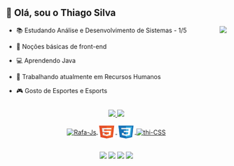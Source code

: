## 👋 Olá, sou o Thiago Silva

<img height="180em" align="right" src="https://i.imgur.com/lNS4NcM.png"/>

<p>

- 📚 Estudando Análise e Desenvolvimento de Sistemas - 1/5

- 🎨 Noções básicas de front-end

- 💻 Aprendendo Java

- 💼 Trabalhando atualmente em Recursos Humanos

- 🎮 Gosto de Esportes e Esports
  
##
  
<div align="center">
  <a href="https://github.com/ssthiag0">
  <img height="150em" src="https://github-readme-stats.vercel.app/api?username=ssthiag0&show_icons=true&theme=gotham&include_all_commits=true&count_private=true"/>
  <img height="150em" src="https://github-readme-stats.vercel.app/api/top-langs/?username=ssthiag0&layout=compact&langs_count=7&theme=gotham"/>
</div>
  
<div style="display: inline_block" align="center"><br>
  <img align="center" alt="Rafa-Js" height="30" width="40" src="https://cdn.jsdelivr.net/gh/devicons/devicon/icons/java/java-original-wordmark.svg">
  <img align="center" alt="thi-HTML" height="30" width="40" src="https://raw.githubusercontent.com/devicons/devicon/master/icons/html5/html5-original.svg">
  <img align="center" alt="thi-CSS" height="30" width="40" src="https://raw.githubusercontent.com/devicons/devicon/master/icons/css3/css3-original.svg">
  <img align="center" alt="thi-CSS" height="30" width="40" src="https://cdn.jsdelivr.net/gh/devicons/devicon/icons/bootstrap/bootstrap-original-wordmark.svg">
</div>
  
##
  
<div align="center"> 
  <a href="https://www.instagram.com/ssthigas_" target="_blank"><img src="https://img.shields.io/badge/-Instagram-%23E4405F?style=for-the-badge&logo=instagram&logoColor=white" target="_blank"></a>
  <a href="https://www.twitch.tv/dixontupper" target="_blank"><img src="https://img.shields.io/badge/Twitch-9146FF?style=for-the-badge&logo=twitch&logoColor=white" target="_blank"></a>
  <a href ="mailto:thigsilva23@gmail.com"><img src="https://img.shields.io/badge/-Gmail-%23333?style=for-the-badge&logo=gmail&logoColor=white" target="_blank"></a>
  <a href="https://www.linkedin.com/in/thiago-santos-309042183" target="_blank"><img src="https://img.shields.io/badge/-LinkedIn-%230077B5?style=for-the-badge&logo=linkedin&logoColor=white" target="_blank"></a> 
 
</div>
